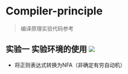 # Compiler-principle
> 编译原理实验代码参考
## 实验一 实验环境的使用  ![](https://img.shields.io/static/v1?label=difficulty&message=2&color=<green>)
- 将正则表达式转换为NFA（非确定有穷自动机）
